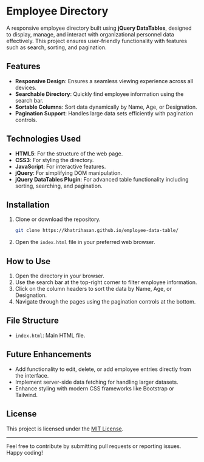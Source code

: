# Employee Directory

A responsive employee directory built using **jQuery DataTables**, designed to display, manage, and interact with organizational personnel data effectively. This project ensures user-friendly functionality with features such as search, sorting, and pagination.

## Features

- **Responsive Design**: Ensures a seamless viewing experience across all devices.
- **Searchable Directory**: Quickly find employee information using the search bar.
- **Sortable Columns**: Sort data dynamically by Name, Age, or Designation.
- **Pagination Support**: Handles large data sets efficiently with pagination controls.

## Technologies Used

- **HTML5**: For the structure of the web page.
- **CSS3**: For styling the directory.
- **JavaScript**: For interactive features.
- **jQuery**: For simplifying DOM manipulation.
- **jQuery DataTables Plugin**: For advanced table functionality including sorting, searching, and pagination.

## Installation

1. Clone or download the repository.
   ```bash
   git clone https://khatrihasan.github.io/employee-data-table/
   ```

2. Open the `index.html` file in your preferred web browser.

## How to Use

1. Open the directory in your browser.
2. Use the search bar at the top-right corner to filter employee information.
3. Click on the column headers to sort the data by Name, Age, or Designation.
4. Navigate through the pages using the pagination controls at the bottom.

## File Structure

- `index.html`: Main HTML file.

## Future Enhancements

- Add functionality to edit, delete, or add employee entries directly from the interface.
- Implement server-side data fetching for handling larger datasets.
- Enhance styling with modern CSS frameworks like Bootstrap or Tailwind.

## License

This project is licensed under the [MIT License](LICENSE).

---

Feel free to contribute by submitting pull requests or reporting issues. Happy coding!

